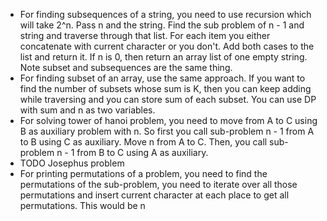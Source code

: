 * For finding subsequences of a string, you need to use recursion which will take 2^n. Pass n and the string. Find the
  sub problem of n - 1 and string and traverse through that list. For each item you either concatenate with current
  character or you don't. Add both cases to the list and return it. If n is 0, then return an array list of one empty
  string. Note subset and subsequences are the same thing.
* For finding subset of an array, use the same approach. If you want to find the number of subsets whose sum is K,
  then you can keep adding while traversing and you can store sum of each subset. You can use DP with sum and n as two 
  variables.
* For solving tower of hanoi problem, you need to move from A to C using B as auxiliary problem with n. So first you
  call sub-problem n - 1 from A to B using C as auxiliary. Move n from A to C. Then, you call sub-problem n - 1 from B
  to C using A as auxiliary. 
* TODO Josephus problem
* For printing permutations of a problem, you need to find the permutations of the sub-problem, you need to iterate over
  all those permutations and insert current character at each place to get all permutations. This would be n